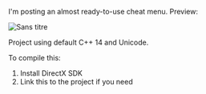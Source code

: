 I'm posting an almost ready-to-use cheat menu. Preview:

![Sans titre](https://github.com/user-attachments/assets/7e9ebce9-1941-4b81-b79f-b7fcaa82774d)


Project using default C++ 14 and Unicode. 

To compile this: 
1. Install DirectX SDK
2. Link this to the project if you need
